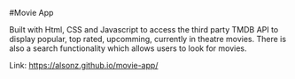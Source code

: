 #Movie App

Built with Html, CSS and Javascript to access the third party TMDB API to display popular, top rated, upcomming, currently in theatre movies.
There is also a search functionality which allows users to look for movies.

Link: https://alsonz.github.io/movie-app/
